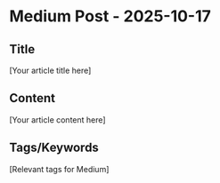 # Medium Post - 2025-10-17

## Title
[Your article title here]

## Content
[Your article content here]

## Tags/Keywords
[Relevant tags for Medium]
